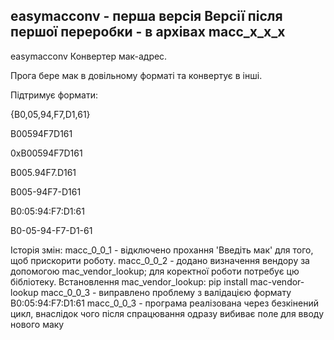 easymacconv - перша версія
Версії після першої переробки - в архівах macc_x_x_x
---
easymacconv
Конвертер мак-адрес.

Прога бере мак в довільному форматі та конвертує в інші.

Підтримує формати:

{B0,05,94,F7,D1,61}

B00594F7D161

0xB00594F7D161

B005.94F7.D161

B005-94F7-D161

B0:05:94:F7:D1:61

B0-05-94-F7-D1-61

Історія змін:
macc_0_0_1 - відключено прохання 'Введіть мак' для того, щоб прискорити роботу.
macc_0_0_2 - додано визначення вендору за допомогою mac_vendor_lookup; для коректної роботи потребує цю бібліотеку.
  Встановлення mac_vendor_lookup: pip install mac-vendor-lookup
macc_0_0_3 - виправлено проблему з валідацією формату B0:05:94:F7:D1:61
macc_0_0_3 - програма реалізована через безкінений цикл, внаслідок чого після спрацювання одразу вибиває поле для вводу нового маку
